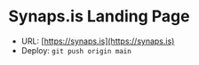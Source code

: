 # Synaps.is Landing Page

- URL: [https://synaps.is](https://synaps.is)
- Deploy: `git push origin main`

